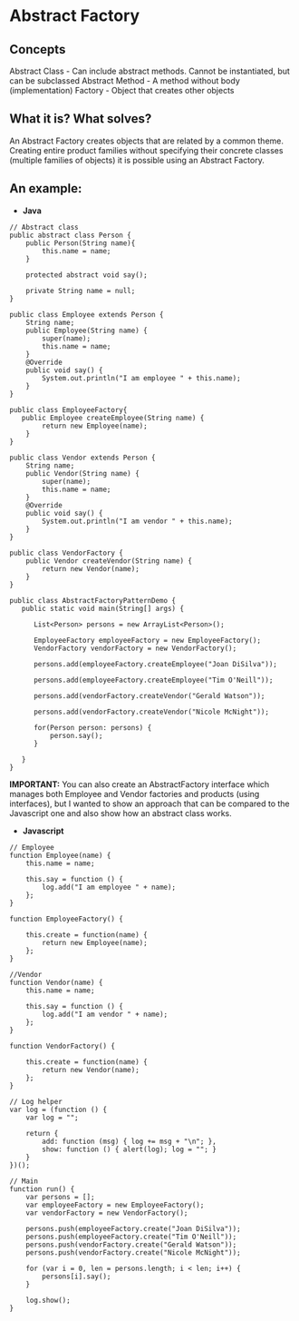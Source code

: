 # Abstract Factory

## Concepts
Abstract Class - Can include abstract methods. Cannot be instantiated, but can be subclassed
Abstract Method - A method without body (implementation)
Factory - Object that creates other objects


## What it is? What solves?

An Abstract Factory creates objects that are related by a common theme. Creating entire product families without specifying their concrete classes (multiple families of objects)
it is possible using an Abstract Factory.

## An example:
* **Java**

```
// Abstract class
public abstract class Person {
    public Person(String name){
    	this.name = name;
    }
 
    protected abstract void say();

    private String name = null;
}

public class Employee extends Person {
    String name;
    public Employee(String name) {
    	super(name);
        this.name = name;
    }
    @Override
    public void say() {
        System.out.println("I am employee " + this.name);
    }
}

public class EmployeeFactory{
   public Employee createEmployee(String name) {
        return new Employee(name);
    }
}

public class Vendor extends Person {
    String name;
    public Vendor(String name) {
    	super(name);
        this.name = name;
    }
    @Override
    public void say() {
        System.out.println("I am vendor " + this.name);
    }
}

public class VendorFactory {
    public Vendor createVendor(String name) {
        return new Vendor(name);
    }
}

public class AbstractFactoryPatternDemo {
   public static void main(String[] args) {
	   
	  List<Person> persons = new ArrayList<Person>();
       
	  EmployeeFactory employeeFactory = new EmployeeFactory();
	  VendorFactory vendorFactory = new VendorFactory();

	  persons.add(employeeFactory.createEmployee("Joan DiSilva"));

      persons.add(employeeFactory.createEmployee("Tim O'Neill"));

      persons.add(vendorFactory.createVendor("Gerald Watson"));

      persons.add(vendorFactory.createVendor("Nicole McNight"));
      
      for(Person person: persons) {
    	  person.say();
      }
      
   }
}
```

**IMPORTANT:** 
You can also create an AbstractFactory interface which manages both Employee and Vendor factories and products (using interfaces), but I wanted to show an approach that can be compared to the Javascript one and also show how an abstract class works.

* **Javascript**

```
// Employee
function Employee(name) {
    this.name = name;
 
    this.say = function () {
        log.add("I am employee " + name);
    };
}
 
function EmployeeFactory() {
 
    this.create = function(name) {
        return new Employee(name);
    };
}

//Vendor
function Vendor(name) {
    this.name = name;
 
    this.say = function () {
        log.add("I am vendor " + name);
    };
}
 
function VendorFactory() {
 
    this.create = function(name) {
        return new Vendor(name);
    };
}
 
// Log helper
var log = (function () {
    var log = "";
 
    return {
        add: function (msg) { log += msg + "\n"; },
        show: function () { alert(log); log = ""; }
    }
})();
 
// Main
function run() {
    var persons = [];
    var employeeFactory = new EmployeeFactory();
    var vendorFactory = new VendorFactory();
 
    persons.push(employeeFactory.create("Joan DiSilva"));
    persons.push(employeeFactory.create("Tim O'Neill"));
    persons.push(vendorFactory.create("Gerald Watson"));
    persons.push(vendorFactory.create("Nicole McNight"));
 
    for (var i = 0, len = persons.length; i < len; i++) {
        persons[i].say();
    }
 
    log.show();
}
```